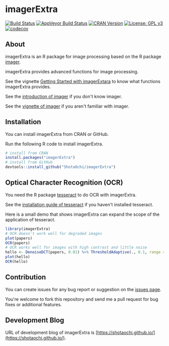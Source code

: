 # imagerExtra

[![Build Status](https://travis-ci.org/ShotaOchi/imagerExtra.svg?branch=master)](https://travis-ci.org/ShotaOchi/imagerExtra)
[![AppVeyor Build Status](https://ci.appveyor.com/api/projects/status/github/ShotaOchi/imagerExtra?branch=master&svg=true)](https://ci.appveyor.com/project/ShotaOchi/imagerExtra)
[![CRAN Version](https://www.r-pkg.org/badges/version/imagerExtra)](https://cran.r-project.org/package=imagerExtra)
[![License: GPL v3](https://img.shields.io/badge/License-GPL%20v3-blue.svg)](https://www.gnu.org/licenses/gpl-3.0)
[![codecov](https://codecov.io/gh/ShotaOchi/imagerExtra/branch/master/graph/badge.svg)](https://codecov.io/gh/ShotaOchi/imagerExtra)

## About
imagerExtra is an R package for image processing based on the R package [imager](https://github.com/dahtah/imager).


imagerExtra provides advanced functions for image processing.


See the vignette [Getting Started with imagerExtara](https://cran.r-project.org/package=imagerExtra/vignettes/gettingstarted.html) to know what functions imagerExtra provides. 


See the [introduction of imager](http://dahtah.github.io/imager/) if you don't know imager.


See the [vignette of imager](https://CRAN.R-project.org/package=imager/vignettes/gettingstarted.html) if you aren't familiar with imager.


## Installation
You can install imagerExtra from CRAN or GitHub.


Run the following R code to install imagerExtra.
```r
# install from CRAN
install.packages("imagerExtra")
# install from GitHub
devtools::install_github("ShotaOchi/imagerExtra")
```

## Optical Character Recognition (OCR)
You need the R package [tesseract](https://github.com/ropensci/tesseract#tesseract) to do OCR with imagerExtra.


See the [installation guide of tesseract](https://github.com/ropensci/tesseract#installation) if you haven't installed tesseract.


Here is a small demo that shows imagerExtra can expand the scope of the application of tesseract.
```r
library(imagerExtra)
# OCR doesn't work well for degraded images
plot(papers)
OCR(papers)
# OCR works well for images with high contrast and little noise
hello <- DenoiseDCT(papers, 0.01) %>% ThresholdAdaptive(., 0.1, range = c(0,1))
plot(hello)
OCR(hello)
```


## Contribution
You can create issues for any bug report or suggestion on the [issues page](https://github.com/ShotaOchi/imagerExtra/issues).


You're welcome to fork this repository and send me a pull request for bug fixes or additional features.


## Development Blog
URL of development blog of imagerExtra is [https://shotaochi.github.io/](https://shotaochi.github.io/).
